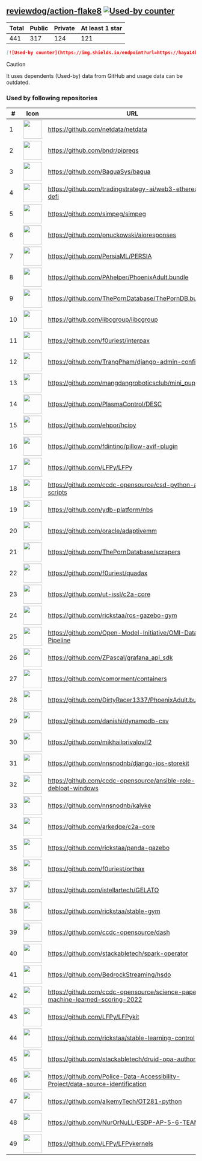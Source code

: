 





## [reviewdog/action-flake8](https://github.com/reviewdog/action-flake8) [![Used-by counter](https://img.shields.io/endpoint?url=https://haya14busa.github.io/github-used-by/data/reviewdog/action-flake8/shieldsio.json)](https://github.com/haya14busa/github-used-by/tree/main/repo/reviewdog/action-flake8)

| Total | Public | Private | At least 1 star
| ----- | ------ | ------- | ---------------
| 441 | 317 | 124 | 121 |

```md
[![Used-by counter](https://img.shields.io/endpoint?url=https://haya14busa.github.io/github-used-by/data/reviewdog/action-flake8/shieldsio.json)](https://github.com/haya14busa/github-used-by/tree/main/repo/reviewdog/action-flake8)
```

> [!CAUTION]
> It uses dependents (Used-by) data from GitHub and usage data can be outdated.

### Used by following repositories

| # | Icon | URL | Stars |
| -- | -- | -- | -- | 
|1|<img src="https://github.com/netdata.png" width=50 height=50>|https://github.com/netdata/netdata|73110|
|2|<img src="https://github.com/bndr.png" width=50 height=50>|https://github.com/bndr/pipreqs|7000|
|3|<img src="https://github.com/BaguaSys.png" width=50 height=50>|https://github.com/BaguaSys/bagua|877|
|4|<img src="https://github.com/tradingstrategy-ai.png" width=50 height=50>|https://github.com/tradingstrategy-ai/web3-ethereum-defi|641|
|5|<img src="https://github.com/simpeg.png" width=50 height=50>|https://github.com/simpeg/simpeg|528|
|6|<img src="https://github.com/pnuckowski.png" width=50 height=50>|https://github.com/pnuckowski/aioresponses|527|
|7|<img src="https://github.com/PersiaML.png" width=50 height=50>|https://github.com/PersiaML/PERSIA|400|
|8|<img src="https://github.com/PAhelper.png" width=50 height=50>|https://github.com/PAhelper/PhoenixAdult.bundle|362|
|9|<img src="https://github.com/ThePornDatabase.png" width=50 height=50>|https://github.com/ThePornDatabase/ThePornDB.bundle|191|
|10|<img src="https://github.com/libcgroup.png" width=50 height=50>|https://github.com/libcgroup/libcgroup|157|
|11|<img src="https://github.com/f0uriest.png" width=50 height=50>|https://github.com/f0uriest/interpax|148|
|12|<img src="https://github.com/TrangPham.png" width=50 height=50>|https://github.com/TrangPham/django-admin-confirm|132|
|13|<img src="https://github.com/mangdangroboticsclub.png" width=50 height=50>|https://github.com/mangdangroboticsclub/mini_pupper_ros|111|
|14|<img src="https://github.com/PlasmaControl.png" width=50 height=50>|https://github.com/PlasmaControl/DESC|108|
|15|<img src="https://github.com/ehpor.png" width=50 height=50>|https://github.com/ehpor/hcipy|102|
|16|<img src="https://github.com/fdintino.png" width=50 height=50>|https://github.com/fdintino/pillow-avif-plugin|100|
|17|<img src="https://github.com/LFPy.png" width=50 height=50>|https://github.com/LFPy/LFPy|79|
|18|<img src="https://github.com/ccdc-opensource.png" width=50 height=50>|https://github.com/ccdc-opensource/csd-python-api-scripts|63|
|19|<img src="https://github.com/ydb-platform.png" width=50 height=50>|https://github.com/ydb-platform/nbs|61|
|20|<img src="https://github.com/oracle.png" width=50 height=50>|https://github.com/oracle/adaptivemm|54|
|21|<img src="https://github.com/ThePornDatabase.png" width=50 height=50>|https://github.com/ThePornDatabase/scrapers|53|
|22|<img src="https://github.com/f0uriest.png" width=50 height=50>|https://github.com/f0uriest/quadax|52|
|23|<img src="https://github.com/ut-issl.png" width=50 height=50>|https://github.com/ut-issl/c2a-core|51|
|24|<img src="https://github.com/rickstaa.png" width=50 height=50>|https://github.com/rickstaa/ros-gazebo-gym|35|
|25|<img src="https://github.com/Open-Model-Initiative.png" width=50 height=50>|https://github.com/Open-Model-Initiative/OMI-Data-Pipeline|34|
|26|<img src="https://github.com/ZPascal.png" width=50 height=50>|https://github.com/ZPascal/grafana_api_sdk|28|
|27|<img src="https://github.com/comorment.png" width=50 height=50>|https://github.com/comorment/containers|27|
|28|<img src="https://github.com/DirtyRacer1337.png" width=50 height=50>|https://github.com/DirtyRacer1337/PhoenixAdult.bundle|22|
|29|<img src="https://github.com/danishi.png" width=50 height=50>|https://github.com/danishi/dynamodb-csv|20|
|30|<img src="https://github.com/mikhailprivalov.png" width=50 height=50>|https://github.com/mikhailprivalov/l2|18|
|31|<img src="https://github.com/nnsnodnb.png" width=50 height=50>|https://github.com/nnsnodnb/django-ios-storekit|18|
|32|<img src="https://github.com/ccdc-opensource.png" width=50 height=50>|https://github.com/ccdc-opensource/ansible-role-debloat-windows|17|
|33|<img src="https://github.com/nnsnodnb.png" width=50 height=50>|https://github.com/nnsnodnb/kalyke|17|
|34|<img src="https://github.com/arkedge.png" width=50 height=50>|https://github.com/arkedge/c2a-core|16|
|35|<img src="https://github.com/rickstaa.png" width=50 height=50>|https://github.com/rickstaa/panda-gazebo|15|
|36|<img src="https://github.com/f0uriest.png" width=50 height=50>|https://github.com/f0uriest/orthax|14|
|37|<img src="https://github.com/istellartech.png" width=50 height=50>|https://github.com/istellartech/GELATO|13|
|38|<img src="https://github.com/rickstaa.png" width=50 height=50>|https://github.com/rickstaa/stable-gym|12|
|39|<img src="https://github.com/ccdc-opensource.png" width=50 height=50>|https://github.com/ccdc-opensource/dash|11|
|40|<img src="https://github.com/stackabletech.png" width=50 height=50>|https://github.com/stackabletech/spark-operator|9|
|41|<img src="https://github.com/BedrockStreaming.png" width=50 height=50>|https://github.com/BedrockStreaming/hsdo|7|
|42|<img src="https://github.com/ccdc-opensource.png" width=50 height=50>|https://github.com/ccdc-opensource/science-paper-rf-machine-learned-scoring-2022|7|
|43|<img src="https://github.com/LFPy.png" width=50 height=50>|https://github.com/LFPy/LFPykit|7|
|44|<img src="https://github.com/rickstaa.png" width=50 height=50>|https://github.com/rickstaa/stable-learning-control|6|
|45|<img src="https://github.com/stackabletech.png" width=50 height=50>|https://github.com/stackabletech/druid-opa-authorizer|6|
|46|<img src="https://github.com/Police-Data-Accessibility-Project.png" width=50 height=50>|https://github.com/Police-Data-Accessibility-Project/data-source-identification|5|
|47|<img src="https://github.com/alkemyTech.png" width=50 height=50>|https://github.com/alkemyTech/OT281-python|5|
|48|<img src="https://github.com/NurOrNuLL.png" width=50 height=50>|https://github.com/NurOrNuLL/ESDP-AP-5-6-TEAM-2|5|
|49|<img src="https://github.com/LFPy.png" width=50 height=50>|https://github.com/LFPy/LFPykernels|5|
